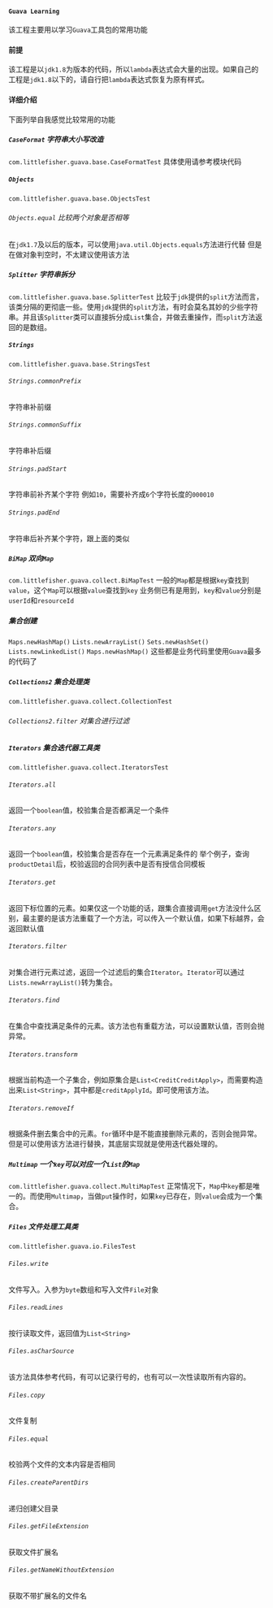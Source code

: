 #### `Guava Learning`
该工程主要用以学习`Guava`工具包的常用功能

#### 前提
该工程是以`jdk1.8`为版本的代码，所以`lambda`表达式会大量的出现。如果自己的工程是`jdk1.8`以下的，请自行把`lambda`表达式恢复为原有样式。

#### 详细介绍
下面列举自我感觉比较常用的功能

##### `CaseFormat` 字符串大小写改造
`com.littlefisher.guava.base.CaseFormatTest`
具体使用请参考模块代码

##### `Objects`
`com.littlefisher.guava.base.ObjectsTest`

###### `Objects.equal` 比较两个对象是否相等
在`jdk1.7`及以后的版本，可以使用`java.util.Objects.equals`方法进行代替
但是在做对象判空时，不太建议使用该方法

##### `Splitter` 字符串拆分
`com.littlefisher.guava.base.SplitterTest`
比较于`jdk`提供的`split`方法而言，该类分隔的更彻底一些。使用`jdk`提供的`split`方法，有时会莫名其妙的少些字符串。并且该`Splitter`类可以直接拆分成`List`集合，并做去重操作，而`split`方法返回的是数组。

##### `Strings`
`com.littlefisher.guava.base.StringsTest`

###### `Strings.commonPrefix`
字符串补前缀

###### `Strings.commonSuffix`
字符串补后缀

###### `Strings.padStart`
字符串前补齐某个字符
例如`10`，需要补齐成`6`个字符长度的`000010`

###### `Strings.padEnd`
字符串后补齐某个字符，跟上面的类似

##### `BiMap` 双向`Map`
`com.littlefisher.guava.collect.BiMapTest`
一般的`Map`都是根据`key`查找到`value`，这个`Map`可以根据`value`查找到`key`
业务侧已有是用到，`key`和`value`分别是`userId`和`resourceId`

##### 集合创建
`Maps.newHashMap()`
`Lists.newArrayList()`
`Sets.newHashSet()`
`Lists.newLinkedList()`
`Maps.newHashMap()`
这些都是业务代码里使用`Guava`最多的代码了

##### `Collections2` 集合处理类
`com.littlefisher.guava.collect.CollectionTest`

###### `Collections2.filter` 对集合进行过滤

##### `Iterators` 集合迭代器工具类
`com.littlefisher.guava.collect.IteratorsTest`

###### `Iterators.all`
返回一个`boolean`值，校验集合是否都满足一个条件

###### `Iterators.any`
返回一个`boolean`值，校验集合是否存在一个元素满足条件的
举个例子，查询`productDetail`后，校验返回的合同列表中是否有授信合同模板

###### `Iterators.get`
返回下标位置的元素。如果仅这一个功能的话，跟集合直接调用`get`方法没什么区别，最主要的是该方法重载了一个方法，可以传入一个默认值，如果下标越界，会返回默认值

###### `Iterators.filter`
对集合进行元素过滤，返回一个过滤后的集合`Iterator`。`Iterator`可以通过`Lists.newArrayList()`转为集合。

###### `Iterators.find`
在集合中查找满足条件的元素。该方法也有重载方法，可以设置默认值，否则会抛异常。

###### `Iterators.transform`
根据当前构造一个子集合，例如原集合是`List<CreditCreditApply>`，而需要构造出来`List<String>`，其中都是`creditApplyId`。即可使用该方法。

###### `Iterators.removeIf`
根据条件删去集合中的元素。`for`循环中是不能直接删除元素的，否则会抛异常。但是可以使用该方法进行替换，其底层实现就是使用迭代器处理的。

##### `Multimap` 一个`key`可以对应一个`List`的`Map`
`com.littlefisher.guava.collect.MultiMapTest`
正常情况下，`Map`中`key`都是唯一的。而使用`Multimap`，当做`put`操作时，如果`key`已存在，则`value`会成为一个集合。

##### `Files` 文件处理工具类
`com.littlefisher.guava.io.FilesTest`

###### `Files.write`
文件写入。入参为`byte`数组和写入文件`File`对象

###### `Files.readLines`
按行读取文件，返回值为`List<String>`

###### `Files.asCharSource`
该方法具体参考代码，有可以记录行号的，也有可以一次性读取所有内容的。

###### `Files.copy`
文件复制

###### `Files.equal`
校验两个文件的文本内容是否相同

###### `Files.createParentDirs`
递归创建父目录

###### `Files.getFileExtension`
获取文件扩展名

###### `Files.getNameWithoutExtension`
获取不带扩展名的文件名